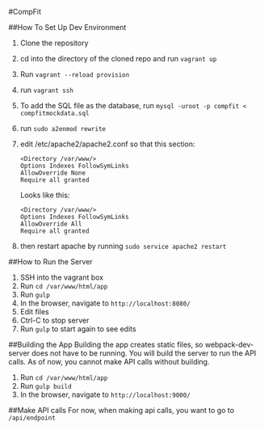 #CompFit

##How To Set Up Dev Environment

1. Clone the repository
2. cd into the directory of the cloned repo and run `vagrant up`
3. Run `vagrant --reload provision`
4. run `vagrant ssh`
5. To add the SQL file as the database, run `mysql -uroot -p compfit < compfitmockdata.sql`	
6. run `sudo a2enmod rewrite`
7. edit /etc/apache2/apache2.conf so that this section:

	```
	<Directory /var/www/>
	Options Indexes FollowSymLinks
	AllowOverride None
	Require all granted
	```

	Looks like this:


	```
	<Directory /var/www/>
	Options Indexes FollowSymLinks
	AllowOverride All
	Require all granted
	```
8. then restart apache by running `sudo service apache2 restart`

##How to Run the Server
1. SSH into the vagrant box
2. Run `cd /var/www/html/app`
3. Run `gulp`
4. In the browser, navigate to `http://localhost:8080/`
5. Edit files
6. Ctrl-C to stop server
7. Run `gulp` to start again to see edits

##Building the App
Building the app creates static files, so webpack-dev-server does not have to be running.
You will build the server to run the API calls. As of now, you cannot make API calls without building.

1. Run `cd /var/www/html/app`
2. Run `gulp build`
3. In the browser, navigate to `http://localhost:9000/`

##Make API calls
For now, when making api calls, you want to go to `/api/endpoint`
